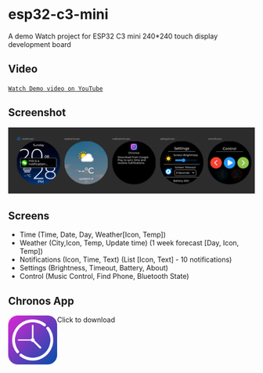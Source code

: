 # esp32-c3-mini
A demo Watch project for ESP32 C3 mini 240*240 touch display development board

## Video

[`Watch Demo video on YouTube`](https://youtu.be/u96OkjxC0Ro)

## Screenshot

![screens](c3-screens.png?raw=true "screens")

## Screens
 - Time (Time, Date, Day, Weather[Icon, Temp])
 - Weather (City,Icon, Temp, Update time) (1 week forecast [Day, Icon, Temp])
 - Notifications (Icon, Time, Text) (List [Icon, Text] - 10 notifications)
 - Settings (Brightness, Timeout, Battery, About)
 - Control (Music Control, Find Phone, Bluetooth State)

## Chronos App
Click to download
[<img src="chronos.png?raw=true" width=100 align=left>](https://fbiego.com/chronos/app?id=c3-mini)

